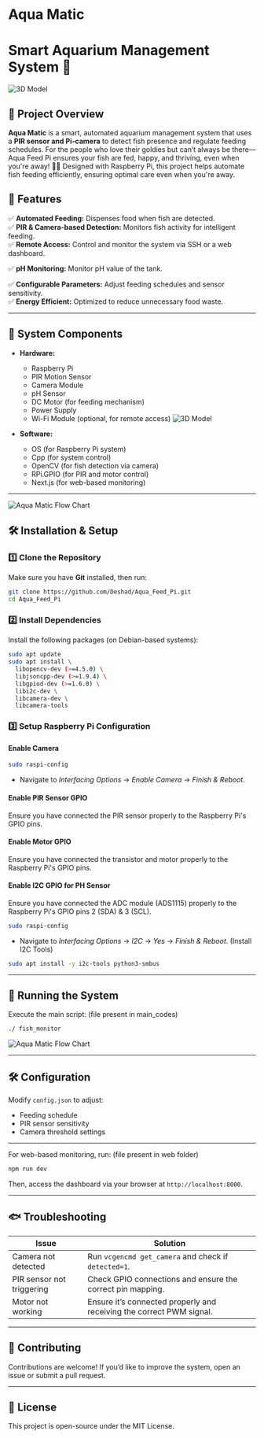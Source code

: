 # Aqua Matic  
# **Smart Aquarium Management System** 🐠
![3D Model](images/povAqua.jpeg) 

## **📌 Project Overview**  
**Aqua Matic** is a smart, automated aquarium management system that uses a **PIR sensor and Pi-camera** to detect fish presence and regulate feeding schedules. 
For the people who love their goldies but can’t always be there—Aqua Feed Pi ensures your fish are fed, happy, and thriving, even when you're away! 🐠✨
Designed with Raspberry Pi, this project helps automate fish feeding efficiently, ensuring optimal care even when you're away.  

## **🚀 Features**  
✅ **Automated Feeding:** Dispenses food when fish are detected.  
✅ **PIR & Camera-based Detection:** Monitors fish activity for intelligent feeding.  
✅ **Remote Access:** Control and monitor the system via SSH or a web dashboard.

✅ **pH Monitoring:** Monitor pH value of the tank. 

✅ **Configurable Parameters:** Adjust feeding schedules and sensor sensitivity.  
✅ **Energy Efficient:** Optimized to reduce unnecessary food waste.  

---

## **🔧 System Components**  

- **Hardware:**  
  - Raspberry Pi  
  - PIR Motion Sensor  
  - Camera Module
  - pH Sensor    
  - DC Motor (for feeding mechanism)  
  - Power Supply  
  - Wi-Fi Module (optional, for remote access)
    ![3D Model](Project%20Details/Schematic_Diagram.png)

- **Software:**
  - OS (for Raspberry Pi system)
  - Cpp (for system control)  
  - OpenCV (for fish detection via camera)  
  - RPi.GPIO (for PIR and  motor control)  
  - Next.js (for web-based monitoring)  

---
![Aqua Matic Flow Chart](images/Aqua_Diag.png) 

## **🛠 Installation & Setup**  

### **1️⃣ Clone the Repository**  
Make sure you have **Git** installed, then run:  

```bash
git clone https://github.com/Deshad/Aqua_Feed_Pi.git
cd Aqua_Feed_Pi
```

### **2️⃣ Install Dependencies**  
Install the following packages (on Debian-based systems):

```bash
sudo apt update
sudo apt install \
  libopencv-dev (>=4.5.0) \
  libjsoncpp-dev (>=1.9.4) \
  libgpiod-dev (>=1.6.0) \
  libi2c-dev \
  libcamera-dev \
  libcamera-tools
```
### **3️⃣ Setup Raspberry Pi Configuration**  

#### **Enable Camera**  

```bash
sudo raspi-config
```
- Navigate to *Interfacing Options* → *Enable Camera* → *Finish & Reboot*.  

#### **Enable PIR Sensor GPIO**  
Ensure you have connected the PIR sensor properly to the Raspberry Pi's GPIO pins.  

#### **Enable Motor GPIO**  
Ensure you have connected the transistor and motor properly to the Raspberry Pi's GPIO pins.  

#### **Enable I2C GPIO for PH Sensor**  
Ensure you have connected the ADC module (ADS1115) properly to the Raspberry Pi's GPIO pins 2 (SDA) & 3 (SCL).  
```bash
sudo raspi-config
```
- Navigate to *Interfacing Options* → *I2C* → *Yes* → *Finish & Reboot*.
(Install I2C Tools)
```bash
sudo apt install -y i2c-tools python3-smbus
```
---

## **🚀 Running the System**  

Execute the main script:  (file present in main_codes)

```bash
./ fish_monitor
```
![Aqua Matic Flow Chart](images/fish_detection.jpg) 

---

## **🛠 Configuration**  

Modify `config.json` to adjust:  
- Feeding schedule  
- PIR sensor sensitivity  
- Camera threshold settings  

---

For web-based monitoring, run:  (file present in web folder)

```bash
npm run dev
```
Then, access the dashboard via your browser at `http://localhost:8000`.  

---

## **🐟 Troubleshooting**  

| Issue | Solution |
|--------|----------|
| Camera not detected | Run `vcgencmd get_camera` and check if `detected=1`. |
| PIR sensor not triggering | Check GPIO connections and ensure the correct pin mapping. |
| Motor not working | Ensure it’s connected properly and receiving the correct PWM signal. |

---

## **🤝 Contributing**  

Contributions are welcome! If you’d like to improve the system, open an issue or submit a pull request.  

---

## **📜 License**  

This project is open-source under the MIT License.  



